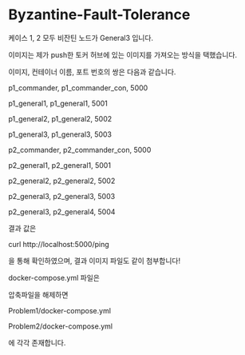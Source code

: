 # Byzantine-Fault-Tolerance

케이스 1, 2 모두 비잔틴 노드가 General3 입니다.

 

이미지는 제가 push한 토커 허브에 있는 이미지를 가져오는 방식을 택했습니다.

 

이미지, 컨테이너 이름, 포트 번호의 쌍은 다음과 같습니다.

 

p1_commander, p1_commander_con, 5000

p1_general1, p1_general1, 5001

p1_general2, p1_general2, 5002

p1_general3, p1_general3, 5003

 

p2_commander, p2_commander_con, 5000

p2_general1, p2_general1, 5001

p2_general2, p2_general2, 5002

p2_general3, p2_general3, 5003

p2_general3, p2_general4, 5004

 

결과 값은 

curl http://localhost:5000/ping

을 통해 확인하였으며, 결과 이미지 파일도 같이 첨부합니다!

 

docker-compose.yml 파일은

압축파일을 해제하면

Problem1/docker-compose.yml

Problem2/docker-compose.yml

에 각각 존재합니다.
